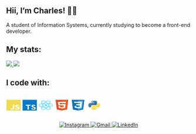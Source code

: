 ## Hii, I’m Charles! 👋🏻

A student of Information Systems, currently studying to become a front-end developer.

## My stats:


<div>
  <a href="https://github.com/charlesibiapina">
    <img height="160em" src="https://github-readme-stats.vercel.app/api?username=charlesibiapina&show_icons=true&theme=dracula&include_all_commits=true&count_private=true"/> 
    <img height="160em" src="https://github-readme-stats.vercel.app/api/top-langs/?username=charlesibiapina&layout=compact&langs_count=16&theme=dracula"/>
  </a>
</div>

## I code with:

<div style="display: inline-block"><br>
  <img align="center" alt="Rafa-Js" height="30" width="40" src="https://raw.githubusercontent.com/devicons/devicon/master/icons/javascript/javascript-plain.svg">
  <img align="center" alt="Rafa-Ts" height="30" width="40" src="https://raw.githubusercontent.com/devicons/devicon/master/icons/typescript/typescript-plain.svg">
  <img align="center" alt="Rafa-React" height="30" width="40" src="https://raw.githubusercontent.com/devicons/devicon/master/icons/react/react-original.svg">
  <img align="center" alt="Rafa-HTML" height="30" width="40" src="https://raw.githubusercontent.com/devicons/devicon/master/icons/html5/html5-original.svg">
  <img align="center" alt="Rafa-CSS" height="30" width="40" src="https://raw.githubusercontent.com/devicons/devicon/master/icons/css3/css3-original.svg">
  <img align="center" alt="Rafa-Python" height="30" width="40" src="https://raw.githubusercontent.com/devicons/devicon/master/icons/python/python-original.svg">
</div>

##

<div style="text-align: center;">
  <a href="https://instagram.com/charlesibiapina" target="_blank">
    <img src="https://img.shields.io/badge/-Instagram-%23E1306C?style=for-the-badge&logo=instagram&logoColor=white" alt="Instagram">
  </a>
  <a href="mailto:charlesibiapina@gmail.com">
    <img src="https://img.shields.io/badge/-Gmail-%23EA4335?style=for-the-badge&logo=gmail&logoColor=white" alt="Gmail">
  </a>
  <a href="https://www.linkedin.com/in/charles-ibiapina-600065290/" target="_blank">
    <img src="https://img.shields.io/badge/-LinkedIn-%230077B5?style=for-the-badge&logo=linkedin&logoColor=white" alt="LinkedIn">
  </a>
</div>

